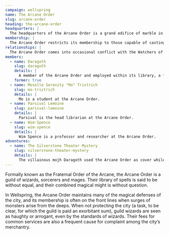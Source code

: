 ```yaml
---
campaign: wellspring
name: The Arcane Order
slug: arcane-order
heading: the-arcane-order
headquarters: |
  The headquarters of the Arcane Order is a grand edifice of marble in the Garden District of the Upper City, with a fortified tower jutting out over the edge of the Great Chasm. In addition to the great library, it holds the offices of the guild’s leadership, laboratories of the arcane arts, and (it is claimed) vaults filled with powerful enchanted artifacts.
membership: |
  The Arcane Order restricts its membership to those capable of casting arcane magic. Members also must pay yearly dues, give the guild a percentage of earnings on sales of magical items or services, and can be required to lend their magic to the guild for ritual magic or the defense of the city. In return, the Arcane Order grants access to their unparalleled library, offers tutoring and mentorship from more senior arcanists (usually for a price), and access to lucrative opportunities from the wealthy and well-connected of the city.
relationships: |
  The Arcane Order comes into occasional conflict with the Watchers of the Stars, seeking to bring the more mystically-inclined Watchers under the aegis (and membership dues) of the guild.
members:
  - name: Daragoth
    slug: daragoth
    details: |
      A member of the Arcane Order and employed within its library, a fact they abused to steal a rare dimensional pocket mansion for their own use.
    former: true
  - name: Moselle Serenity "Mo" Tristrich
    slug: mo-tristrich
    details: |
      Mo is a student at the Arcane Order.
  - name: Parsival Lemoine
    slug: parsival-lemoine
    details: |
      Parsival is the head librarian at the Arcane Order.
  - name: Wim-Spence
    slug: wim-spence
    details: |
      Wim Spence is a professor and researcher at the Arcane Order.
adventures:
  - name: The Silverstone Theater Mystery
    slug: silverstone-theater-mystery
    details: |
      The villainous mojh Daragoth used the Arcane Order as cover while trying to steal the secrets of the Silverstone Theater.
---
```


Formally known as the Fraternal Order of the Arcane, the Arcane Order is a guild of wizards, sorcerers and mages. Their library of spells is said to be without equal, and their combined magical might is without question.

In Wellspring, the Arcane Order maintains many of the magical defenses of the city, and its membership is often on the front lines when surges of monsters arise from the deeps. When not protecting the city (a task, to be clear, for which the guild is paid an exorbitant sum), guild wizards are seen as haughty or arrogant, even by the standards of wizards. Their fees for common services are also a frequent cause for complaint among the city’s merchantry.
